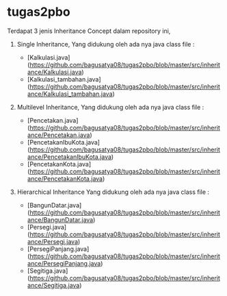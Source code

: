 # tugas2pbo

Terdapat 3 jenis Inheritance Concept dalam repository ini,
1. Single Inheritance,
   Yang didukung oleh ada nya java class file :
   
   * [Kalkulasi.java] (https://github.com/bagusatya08/tugas2pbo/blob/master/src/inheritance/Kalkulasi.java)
   * [Kalkulasi_tambahan.java] (https://github.com/bagusatya08/tugas2pbo/blob/master/src/inheritance/Kalkulasi_tambahan.java)
   
2. Multilevel Inheritance,
   Yang didukung oleh ada nya java class file :
   
   * [Pencetakan.java] (https://github.com/bagusatya08/tugas2pbo/blob/master/src/inheritance/Pencetakan.java)
   * [PencetakanIbuKota.java] (https://github.com/bagusatya08/tugas2pbo/blob/master/src/inheritance/PencetakanIbuKota.java)
   * [PencetakanKota.java] (https://github.com/bagusatya08/tugas2pbo/blob/master/src/inheritance/PencetakanKota.java)
   
3. Hierarchical Inheritance
   Yang didukung oleh ada nya java class file :
   
   * [BangunDatar.java] (https://github.com/bagusatya08/tugas2pbo/blob/master/src/inheritance/BangunDatar.java)
   * [Persegi.java] (https://github.com/bagusatya08/tugas2pbo/blob/master/src/inheritance/Persegi.java)
   * [PersegiPanjang.java] (https://github.com/bagusatya08/tugas2pbo/blob/master/src/inheritance/PersegiPanjang.java)
   * [Segitiga.java] (https://github.com/bagusatya08/tugas2pbo/blob/master/src/inheritance/Segitiga.java)
